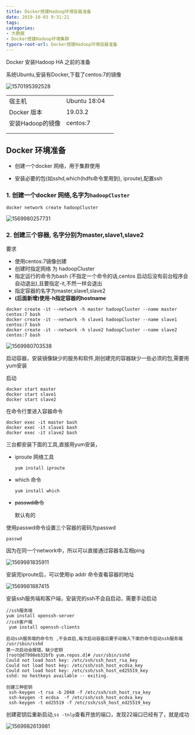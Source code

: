```yaml
---
title: Docker搭建Hadoop环境容器准备
date: 2019-10-03 9:31:21
tags:
categories:
- 大数据
- Docker搭建Hadoop环境集群
typora-root-url: Docker搭建Hadoop环境容器准备
---
```


Docker 安装Hadoop HA 之前的准备

系统Ubuntu,安装有Docker,下载了centos:7的镜像

![1570195392528](1570195392528.png)

|                  |              |      |
| ---------------- | ------------ | ---- |
| 宿主机           | Ubuntu 18:04 |      |
| Docker 版本      | 19.03.2      |      |
| 安装Hadoop的镜像 | centos:7     |      |
|                  |              |      |
|                  |              |      |



## Docker 环境准备

- 创建一个docker 网络，用于集群使用

- 安装必要的包(如sshd,which(hdfs命令里用到), iproute),配置ssh

  

### 1. 创建一个docker 网络,名字为`hadoopCluster`

   ```shell
   docker network create hadoopCluster
   ```

<!-- more -->  
![1569980257731](1569980257731.png)

### 2. 创建三个容器, 名字分别为master,slave1,slave2

要求

- 使用centos:7镜像创建
- 创建时指定网络 为 hadoopCluster
- 指定运行的命令为bash (不指定一个命令的话,centos 启动后没有前台程序会自动退出),且要指定-it,不然一样会退出
- 指定容器的名字为master,slave1,slave2
- **(后面新增)使用-h指定容器的hostname**

```
docker create -it --network -h master hadoopCluster --name master centos:7 bash
docker create -it --network -h slave1 hadoopCluster --name slave1 centos:7 bash
docker create -it --network -h slave2 hadoopCluster --name slave2 centos:7 bash
```

![1569980703538](1569980703538.png)

启动容器，安装镜像缺少的服务和软件,刚创建完的容器缺少一些必须的包,需要用yum安装

启动

```
docker start master
docker start slave1
docker start slave2
```
在命令行里进入容器命令
```
docker exec -it master bash
docker exec -it slave1 bash
docker exec -it slave2 bash
```

三台都安装下面的工具,直接用yum安装，

- iproute 网络工具

  `yum install iproute`

- which 命令

  `yum install which`

- ~~passwd命令~~

  默认有的

使用passwd命令设置三个容器的密码为passwd

`passwd `

因为在同一个network中，所以可以直接通过容器名互相ping

![1569981835911](1569981835911.png)

安装完iproute后，可以使用ip addr 命令查看容器的地址

![1569981887415](1569981887415.png)

安装ssh服务端和客户端，安装完的ssh不会自启动，需要手动启动

```
//ssh服务端
yum install openssh-server 
//ssh客户端
 yum install openssh-clients
 
启动ssh服务端的命令为 ,不会自启,每次启动容器后要手动输入下面的命令启动ssh服务端
/usr/sbin/sshd
第一次启动会报错，缺少密钥
[root@d7998eb32bfb yum.repos.d]# /usr/sbin/sshd     
Could not load host key: /etc/ssh/ssh_host_rsa_key
Could not load host key: /etc/ssh/ssh_host_ecdsa_key
Could not load host key: /etc/ssh/ssh_host_ed25519_key
sshd: no hostkeys available -- exiting.

创建三种密钥
 ssh-keygen -t rsa -b 2048 -f /etc/ssh/ssh_host_rsa_key
 ssh-keygen -t ecdsa  -f /etc/ssh/ssh_host_ecdsa_key
 ssh-keygen -t ed25519 -f /etc/ssh/ssh_host_ed25519_key
```

创建密钥后重新启动,`ss -tnlp`查看开放的端口，发现22端口已经有了，就是成功

![1569982613981](1569982613981.png)







  



